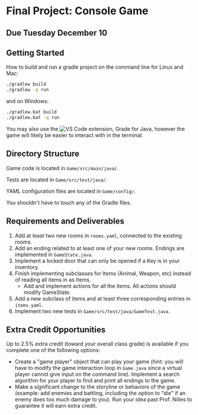 # Final Project: Console Game

## Due Tuesday December 10

## Getting Started

How to build and run a gradle project on the command line for Linux and Mac:

```sh
./gradlew build
./gradlew -q run
```

and on Windows:

```sh
./gradlew.bat build
./gradlew.bat -q run
```

You may also use the
![VS Code extension, Grade for
Java](https://marketplace.visualstudio.com/items?itemName=vscjava.vscode-gradle),
however the game will likely be easier to interact with in the terminal.

## Directory Structure

Game code is located in `Game/src/main/java/`.

Tests are located in `Game/src/test/java/`.

YAML configuration files are located in `Game/config/`.

You shouldn't have to touch any of the Gradle files.

## Requirements and Deliverables

1. Add at least two new rooms in `rooms.yaml`, connected to the existing rooms.
2. Add an ending related to at least one of your new rooms. Endings are
implemented in `GameState.java`.
3. Implement a locked door that can only be opened if a Key is in your inventory.
4. Finish implementing subclasses for Items (Animal, Weapon, etc) instead of reading all
items in as Items.
   - Add and implement actions for all the items. All actions should modify GameState.
5. Add a new subclass of items and at least three corresponding entries in `items.yaml`.
6. Implement two new tests in `Game/src/test/java/GameTest.java`.
   
## Extra Credit Opportunities

Up to 2.5% extra credit (toward your overall class grade) is available if you complete one of the following options:

- Create a "game player" object that can play your game (hint: you will have to
modify the game interaction loop in `Game.java` since a virtual player cannot
give input on the command line). Implement a search algorithm for your player to
find and print all endings to the game.
- Make a significant change to the storyline or behaviors of the game (example:
add enemies and battling, including the option to "die" if an enemy does too
much damage to you). Run your idea past Prof. Nilles to guarantee it will earn
extra credit.
